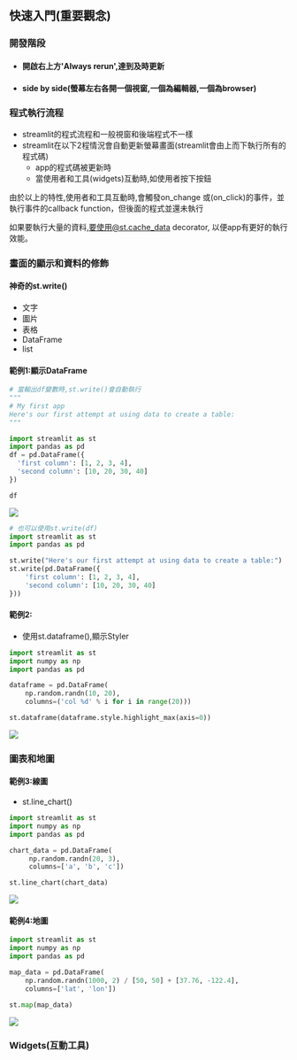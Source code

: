 ## 快速入門(重要觀念)

### 開發階段
- #### 開啟右上方'Always rerun',達到及時更新
- #### side by side(螢幕左右各開一個視窗,一個為編輯器,一個為browser)

### 程式執行流程
- streamlit的程式流程和一般視窗和後端程式不一樣
- streamlit在以下2程情況會自動更新螢幕畫面(streamlit會由上而下執行所有的程式碼)
	- app的程式碼被更新時
	- 當使用者和工具(widgets)互動時,如使用者按下按鈕

由於以上的特性,使用者和工具互動時,會觸發on_change 或(on_click)的事件，並執行事件的callback function，但後面的程式並還未執行

如果要執行大量的資料,要使用@st.cache_data decorator, 以便app有更好的執行效能。

### 畫面的顯示和資料的修飾
#### 神奇的st.write()
- 文字
- 圖片
- 表格
- DataFrame
- list

#### 範例1:顯示DataFrame

```python
# 當輸出df變數時,st.write()會自動執行
"""
# My first app
Here's our first attempt at using data to create a table:
"""

import streamlit as st
import pandas as pd
df = pd.DataFrame({
  'first column': [1, 2, 3, 4],
  'second column': [10, 20, 30, 40]
})

df
```

![](./images/pic1.png)

```python
# 也可以使用st.write(df)
import streamlit as st
import pandas as pd

st.write("Here's our first attempt at using data to create a table:")
st.write(pd.DataFrame({
    'first column': [1, 2, 3, 4],
    'second column': [10, 20, 30, 40]
}))
```

#### 範例2:
- 使用st.dataframe(),顯示Styler

```python
import streamlit as st
import numpy as np
import pandas as pd

dataframe = pd.DataFrame(
    np.random.randn(10, 20),
    columns=('col %d' % i for i in range(20)))

st.dataframe(dataframe.style.highlight_max(axis=0))
```

![](./images/pic2.png)

### 圖表和地圖

#### 範例3:線圖
- st.line_chart()

```python
import streamlit as st
import numpy as np
import pandas as pd

chart_data = pd.DataFrame(
     np.random.randn(20, 3),
     columns=['a', 'b', 'c'])

st.line_chart(chart_data)
```

![](./images/pic3.png)

#### 範例4:地圖

```python
import streamlit as st
import numpy as np
import pandas as pd

map_data = pd.DataFrame(
    np.random.randn(1000, 2) / [50, 50] + [37.76, -122.4],
    columns=['lat', 'lon'])

st.map(map_data)
```

![](./images/pic4.png)

### Widgets(互動工具)

```python

```
